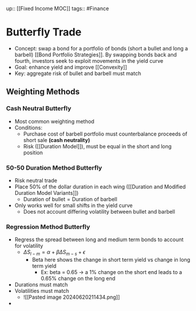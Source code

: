 up:: [[Fixed Income MOC]]
tags:: #Finance
# Butterfly Trade
- Concept: swap a bond for a portfolio of bonds (short a bullet and long a barbell) [[Bond Portfolio Strategies]]. By swapping bonds back and fourth, investors seek to exploit movements in the yield curve
- Goal: enhance yield and improve [[Convexity]]
- Key: aggregate risk of bullet and barbell must match
## Weighting Methods
### Cash Neutral Butterfly 
- Most common weighting method
- Conditions:
	- Purchase cost of barbell portfolio must counterbalance proceeds of short sale **(cash neutrality)**
	- Risk ([[Duration Model]]), must be equal in the short and long position

### 50-50 Duration Method Butterfly
- Risk neutral trade
- Place 50% of the dollar duration in each wing ([[Duration and Modified Duration Model Variants]])
	- $\text{Duration of bullet} = \text{Duration of barbell}$
- Only works well for small shifts in the yield curve
	- Does not account differing volatility between bullet and barbell

### Regression Method Butterfly
- Regress the spread between long and medium term bonds to account for volatility
	- $\Delta S_{l-m} = \alpha + \beta \Delta S_{m-s} + \epsilon$
		- Beta here shows the change in short term yield vs change in long term yield
			- Ex: beta = 0.65 → a 1% change on the short end leads to a 0.65% change on the long end
- Durations must match
- Volatilities must match
	- ![[Pasted image 20240620211434.png]]
- 
